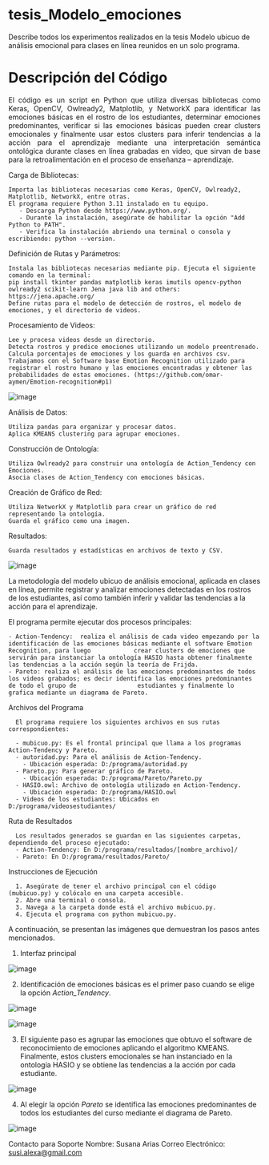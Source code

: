 # tesis_Modelo_emociones
Describe todos los experimentos realizados en la tesis Modelo ubicuo de análisis emocional para clases en línea reunidos en un solo programa.
# Descripción del Código
<p style="text-align: justify;"> El código es un script en Python que utiliza diversas bibliotecas como Keras, OpenCV, Owlready2, Matplotlib, y NetworkX para identificar las emociones básicas en el rostro de los estudiantes, determinar emociones predominantes, verificar si las emociones básicas pueden crear clusters emocionales y finalmente usar estos clusters para inferir tendencias a la acción para el aprendizaje mediante una interpretación semántica ontológica durante clases en línea grabadas en video, que sirvan de base para la retroalimentación en el proceso de enseñanza – aprendizaje. </p>

Carga de Bibliotecas:

    Importa las bibliotecas necesarias como Keras, OpenCV, Owlready2, Matplotlib, NetworkX, entre otras.
    El programa requiere Python 3.11 instalado en tu equipo.
       - Descarga Python desde https://www.python.org/.
       - Durante la instalación, asegúrate de habilitar la opción "Add Python to PATH".
       - Verifica la instalación abriendo una terminal o consola y escribiendo: python --version.
    
Definición de Rutas y Parámetros:

    Instala las bibliotecas necesarias mediante pip. Ejecuta el siguiente comando en la terminal:
    pip install tkinter pandas matplotlib keras imutils opencv-python owlready2 scikit-learn Jena java lib and others: https://jena.apache.org/
    Define rutas para el modelo de detección de rostros, el modelo de emociones, y el directorio de videos.
       
Procesamiento de Videos:

    Lee y procesa videos desde un directorio.
    Detecta rostros y predice emociones utilizando un modelo preentrenado.
    Calcula porcentajes de emociones y los guarda en archivos csv.
    Trabajamos con el Software base Emotion Recognition utilizado para registrar el rostro humano y las emociones encontradas y obtener las 
    probabilidades de estas emociones. (https://github.com/omar-aymen/Emotion-recognition#p1)
    
![image](https://github.com/user-attachments/assets/1073b38e-ecb1-4267-a08a-3615cabdae86)
    
Análisis de Datos:

    Utiliza pandas para organizar y procesar datos.
    Aplica KMEANS clustering para agrupar emociones.
    
Construcción de Ontología:

    Utiliza Owlready2 para construir una ontología de Action_Tendency con Emociones.
    Asocia clases de Action_Tendency con emociones básicas.
    
Creación de Gráfico de Red:

    Utiliza NetworkX y Matplotlib para crear un gráfico de red representando la ontología.
    Guarda el gráfico como una imagen.
    
Resultados:

    Guarda resultados y estadísticas en archivos de texto y CSV.

![image](https://github.com/user-attachments/assets/92eb22bb-a908-49b8-86d2-7f08b36889a6)

La metodología del modelo ubicuo de análisis emocional, aplicada en clases en línea, permite registrar y analizar emociones detectadas en los rostros de los estudiantes, así como también inferir y validar las tendencias a la acción para el aprendizaje.

El programa permite ejecutar dos procesos principales:

    - Action-Tendency:  realiza el análisis de cada video empezando por la identificación de las emociones básicas mediante el software Emotion Recognition, para luego            crear clusters de emociones que servirán para instanciar la ontología HASIO hasta obtener finalmente las tendencias a la acción según la teoría de Frijda.
    - Pareto: realiza el análisis de las emociones predominantes de todos los videos grabados; es decir identifica las emociones predominantes de todo el grupo de                 estudiantes y finalmente lo grafica mediante un diagrama de Pareto.
  
Archivos del Programa

      El programa requiere los siguientes archivos en sus rutas correspondientes:
      
      - mubicuo.py: Es el frontal principal que llama a los programas Action-Tendency y Pareto.
      - autoridad.py: Para el análisis de Action-Tendency.
        - Ubicación esperada: D:/programa/autoridad.py
      - Pareto.py: Para generar gráfico de Pareto.
        - Ubicación esperada: D:/programa/Pareto/Pareto.py
      - HASIO.owl: Archivo de ontología utilizado en Action-Tendency.
        - Ubicación esperada: D:/programa/HASIO.owl
      - Videos de los estudiantes: Ubicados en D:/programa/videosestudiantes/
  
  Ruta de Resultados
  
      Los resultados generados se guardan en las siguientes carpetas, dependiendo del proceso ejecutado:
      - Action-Tendency: En D:/programa/resultados/[nombre_archivo]/
      - Pareto: En D:/programa/resultados/Pareto/
    
Instrucciones de Ejecución

      1. Asegúrate de tener el archivo principal con el código (mubicuo.py) y colócalo en una carpeta accesible.
      2. Abre una terminal o consola.
      3. Navega a la carpeta donde está el archivo mubicuo.py.
      4. Ejecuta el programa con python mubicuo.py.

A continuación, se presentan las imágenes que demuestran los pasos antes mencionados.

1. Interfaz principal

![image](https://github.com/user-attachments/assets/818354e9-0301-4c56-8191-b43cff69dbe2)

2. Identificación de emociones básicas es el primer paso cuando se elige la opción _Action_Tendency_.

![image](https://github.com/user-attachments/assets/24cf2732-de76-498b-99ca-a9465c5348ae)

![image](https://github.com/user-attachments/assets/79e431b5-29df-459c-8ca5-002251dabb82)

3. El siguiente paso es agrupar las emociones que obtuvo el software de reconocimiento de emociones aplicando el algoritmo KMEANS. Finalmente, estos clusters emocionales se han instanciado en la ontología HASIO y se obtiene las tendencias a la acción por cada estudiante.

![image](https://github.com/user-attachments/assets/35acc9be-453e-48df-943e-60a874e94d60)

4. Al elegir la opción _Pareto_ se identifica las emociones predominantes de todos los estudiantes del curso mediante el diagrama de Pareto.
    
![image](https://github.com/user-attachments/assets/eefd2bbe-929a-4c24-a00b-cb277ae87800)

Contacto para Soporte
        Nombre: Susana Arias
        Correo Electrónico: susi.alexa@gmail.com
        
